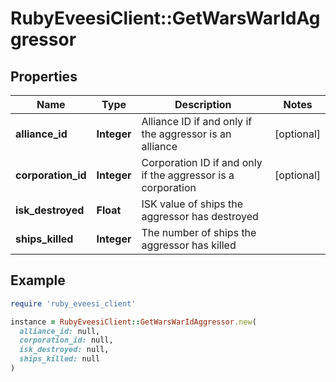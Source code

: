 # RubyEveesiClient::GetWarsWarIdAggressor

## Properties

| Name | Type | Description | Notes |
| ---- | ---- | ----------- | ----- |
| **alliance_id** | **Integer** | Alliance ID if and only if the aggressor is an alliance | [optional] |
| **corporation_id** | **Integer** | Corporation ID if and only if the aggressor is a corporation | [optional] |
| **isk_destroyed** | **Float** | ISK value of ships the aggressor has destroyed |  |
| **ships_killed** | **Integer** | The number of ships the aggressor has killed |  |

## Example

```ruby
require 'ruby_eveesi_client'

instance = RubyEveesiClient::GetWarsWarIdAggressor.new(
  alliance_id: null,
  corporation_id: null,
  isk_destroyed: null,
  ships_killed: null
)
```

